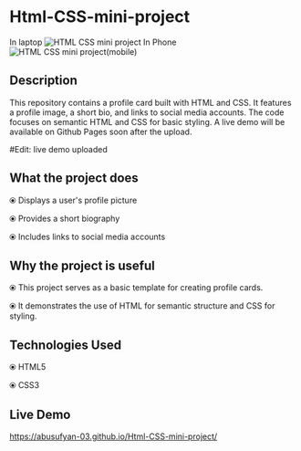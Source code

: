 # Html-CSS-mini-project
In laptop
![HTML CSS mini project](https://github.com/abusufyan-03/Html-CSS-mini-project/assets/143246571/6b74e759-c1df-42a2-8210-27b73240cdcb)
In Phone
![HTML CSS mini project(mobile)](https://github.com/abusufyan-03/Html-CSS-mini-project/assets/143246571/4ba3de19-10a6-470b-a8d3-1c4494855d40)



## Description
This repository contains a profile card built with HTML and CSS. It features a profile image, a short bio, and links to social media accounts. The code focuses on semantic HTML and CSS for basic styling. A live demo will be available on Github Pages soon after the upload.

#Edit: live demo uploaded

## What the project does

&#10687; Displays a user's profile picture

&#10687; Provides a short biography

&#10687; Includes links to social media accounts

## Why the project is useful

&#10687; This project serves as a basic template for creating profile cards.

&#10687; It demonstrates the use of HTML for semantic structure and CSS for styling.

## Technologies Used
&#10687; HTML5

&#10687; CSS3


## Live Demo
https://abusufyan-03.github.io/Html-CSS-mini-project/
